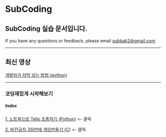 # SubCoding
## SubCoding 실습 문서입니다.

If you have any questions or feedback, please email subbak2@gmail.com 
<hr/>

## 최신 영상
[개발자가 자막 넣는 방법 (python)](https://github.com/subbak2/SubCoding/tree/master/%EA%B0%9C%EB%B0%9C%EC%9E%90%EA%B0%80%20%EC%9E%90%EB%A7%89%20%EB%84%A3%EB%8A%94%20%EB%B0%A9%EB%B2%95%20(python))


<hr/>

### 코딩재밌게 시작해보기
##### Index
   [1. 노트북으로 Tello 조종하기 (Python)](https://github.com/subbak2/SubCoding/tree/master/%EC%BD%94%EB%94%A9%20%EC%9E%AC%EB%B0%8C%EA%B2%8C%20%EC%8B%9C%EC%9E%91%ED%95%B4%EB%B3%B4%EA%B8%B0/01.%20%EB%85%B8%ED%8A%B8%EB%B6%81%EC%9C%BC%EB%A1%9C%20%EC%BD%94%EB%94%A9%ED%95%98%EA%B8%B0) <- 클릭

   [2. 비전공자 3일만에 게임만들기 (C)](https://github.com/subbak2/SubCoding/tree/master/%EC%BD%94%EB%94%A9%20%EC%9E%AC%EB%B0%8C%EA%B2%8C%20%EC%8B%9C%EC%9E%91%ED%95%B4%EB%B3%B4%EA%B8%B0/02.%20%EB%B9%84%EC%A0%84%EA%B3%B5%EC%9E%90%203%EC%9D%BC%EB%A7%8C%EC%97%90%20%EA%B2%8C%EC%9E%84%EB%A7%8C%EB%93%A4%EA%B8%B0) <- 클릭
